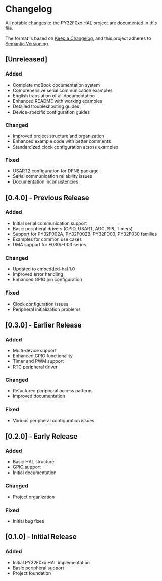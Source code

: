 # Changelog

All notable changes to the PY32F0xx HAL project are documented in this file.

The format is based on [Keep a Changelog](https://keepachangelog.com/en/1.0.0/),
and this project adheres to [Semantic Versioning](https://semver.org/spec/v2.0.0.html).

## [Unreleased]

### Added
- Complete mdBook documentation system
- Comprehensive serial communication examples
- English translation of all documentation
- Enhanced README with working examples
- Detailed troubleshooting guides
- Device-specific configuration guides

### Changed
- Improved project structure and organization
- Enhanced example code with better comments
- Standardized clock configuration across examples

### Fixed
- USART2 configuration for DFN8 package
- Serial communication reliability issues
- Documentation inconsistencies

## [0.4.0] - Previous Release

### Added
- Initial serial communication support
- Basic peripheral drivers (GPIO, USART, ADC, SPI, Timers)
- Support for PY32F002A, PY32F002B, PY32F003, PY32F030 families
- Examples for common use cases
- DMA support for F030/F003 series

### Changed
- Updated to embedded-hal 1.0
- Improved error handling
- Enhanced GPIO pin configuration

### Fixed
- Clock configuration issues
- Peripheral initialization problems

## [0.3.0] - Earlier Release

### Added
- Multi-device support
- Enhanced GPIO functionality
- Timer and PWM support
- RTC peripheral driver

### Changed
- Refactored peripheral access patterns
- Improved documentation

### Fixed
- Various peripheral configuration issues

## [0.2.0] - Early Release

### Added
- Basic HAL structure
- GPIO support
- Initial documentation

### Changed
- Project organization

### Fixed
- Initial bug fixes

## [0.1.0] - Initial Release

### Added
- Initial PY32F0xx HAL implementation
- Basic peripheral support
- Project foundation
